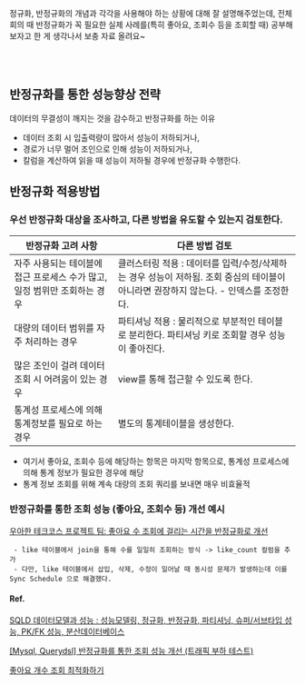정규화, 반정규화의 개념과 각각을 사용해야 하는 상황에 대해 잘 설명해주었는데, 전체 회의 때 반정규화가 꼭 필요한 실제 사례를(특히 좋아요, 조회수 등을 조회할 때) 공부해보자고 한 게 생각나서 보충 자료 올려요~

<br> </br>


## 반정규화를 통한 성능향상 전략


데이터의 무결성이 깨지는 것을 감수하고 반정규화를 하는 이유

 - 데이터 조회 시 입출력량이 많아서 성능이 저하되거나, 
 - 경로가 너무 멀어 조인으로 인해 성능이 저하되거나,
 - 칼럼을 계산하여 읽을 때 성능이 저하될 경우에 반정규화 수행한다.


## 반정규화 적용방법
### 우선 반정규화 대상을 조사하고, 다른 방법을 유도할 수 있는지 검토한다.
| 반정규화 고려 사항 | 다른 방법 검토 |
| --- | --- |
| 자주 사용되는 테이블에 접근 프로세스 수가 많고, 일정 범위만 조회하는 경우 | 클러스터링 적용 : 데이터를 입력/수정/삭제하는 경우 성능이 저하됨. 조회 중심의 테이블이 아니라면 권장하지 않는다. - 인덱스를 조정한다. |
| 대량의 데이터 범위를 자주 처리하는 경우 | 파티셔닝 적용 : 물리적으로 부분적인 테이블로 분리한다. 파티셔닝 키로 조회할 경우 성능이 좋아진다. |
| 많은 조인이 걸려 데이터 조회 시 어려움이 있는 경우 | view를 통해 접근할 수 있도록 한다. |
| 통계성 프로세스에 의해 통계정보를 필요로 하는 경우 | 별도의 통계테이블을 생성한다. |


- 여기서 좋아요, 조회수 등에 해당하는 항목은 마지막 항목으로, 통계성 프로세스에 의해 통계 정보가 필요한 경우에 해당
- 통계 정보 조회를 위해 계속 대량의 조회 쿼리를 보내면 매우 비효율적



### 반정규화를 통한 조회 성능 (좋아요, 조회수 등) 개선 예시

[우아한 테크코스 프로젝트 팀: 좋아요 수 조회에 걸리는 시간을 반정규화로 개선](https://tecoble.techcourse.co.kr/post/2022-10-10-like-count/)

     - like 테이블에서 join을 통해 수를 일일히 조회하는 방식 -> like_count 컬럼을 추가
     - 다만, like 테이블에서 삽입, 삭제, 수정이 일어날 때 동시성 문제가 발생하는데 이를 Sync Schedule 으로 해결했다.
 


#### Ref.
[SQLD 데이터모델과 성능 : 성능모델링, 정규화, 반정규화, 파티셔닝, 슈퍼/서브타입 성능, PK/FK 성능, 분산데이터베이스](https://lotuus.tistory.com/49)


[[Mysql, Querydsl] 반정규화를 통한 조회 성능 개선 (트래픽 부하 테스트)](https://tjdtls690.github.io/studycontents/java/2023-11-03-select_perform_improve/)


[좋아요 개수 조회 최적화하기](https://tecoble.techcourse.co.kr/post/2022-10-10-like-count/)
